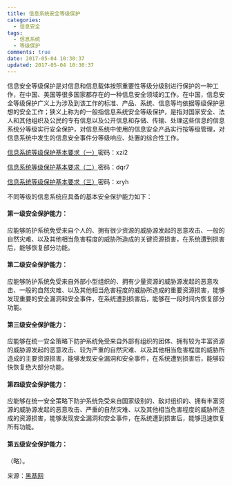 ```yaml
---
title: 信息系统安全等级保护
categories:
  - 信息安全
tags:
  - 信息系统
  - 等级保护
comments: true
date: 2017-05-04 10:30:37
updated: 2017-05-04 10:30:37
---
```

信息安全等级保护是对信息和信息载体按照重要性等级分级别进行保护的一种工作，在中国、美国等很多国家都存在的一种信息安全领域的工作。在中国，信息安全等级保护广义上为涉及到该工作的标准、产品、系统、信息等均依据等级保护思想的安全工作；狭义上称为的一般指信息系统安全等级保护，是指对国家安全、法人和其他组织及公民的专有信息以及公开信息和存储、传输、处理这些信息的信息系统分等级实行安全保护，对信息系统中使用的信息安全产品实行按等级管理，对信息系统中发生的信息安全事件分等级响应、处置的综合性工作。

<!-- more -->
[信息系统等级保护基本要求（一）](http://pan.baidu.com/s/1qXv4gJq)密码：xzi2

[信息系统等级保护基本要求（二）](http://pan.baidu.com/s/1dExm181)密码：dqr7

[信息系统等级保护基本要求（三）](http://pan.baidu.com/s/1eRktlR0)密码：xryh

不同等级的信息系统应具备的基本安全保护能力如下：
#### 第一级安全保护能力：
应能够防护系统免受来自个人的、拥有很少资源的威胁源发起的恶意攻击、一般的自然灾难、以及其他相当危害程度的威胁所造成的关键资源损害，在系统遭到损害后，能够恢复部分功能。
#### 第二级安全保护能力：
应能够防护系统免受来自外部小型组织的、拥有少量资源的威胁源发起的恶意攻击、一般的自然灾难、以及其他相当危害程度的威胁所造成的重要资源损害，能够发现重要的安全漏洞和安全事件，在系统遭到损害后，能够在一段时间内恢复部分功能。
#### 第三级安全保护能力：
应能够在统一安全策略下防护系统免受来自外部有组织的团体、拥有较为丰富资源的威胁源发起的恶意攻击、较为严重的自然灾难、以及其他相当危害程度的威胁所造成的主要资源损害，能够发现安全漏洞和安全事件，在系统遭到损害后，能够较快恢复绝大部分功能。
#### 第四级安全保护能力：
应能够在统一安全策略下防护系统免受来自国家级别的、敌对组织的、拥有丰富资源的威胁源发起的恶意攻击、严重的自然灾难、以及其他相当危害程度的威胁所造成的资源损害，能够发现安全漏洞和安全事件，在系统遭到损害后，能够迅速恢复所有功能。
#### 第五级安全保护能力：
（略）。

来源：[黑基网](http://www.hackbase.com/article-9233-1.html)
